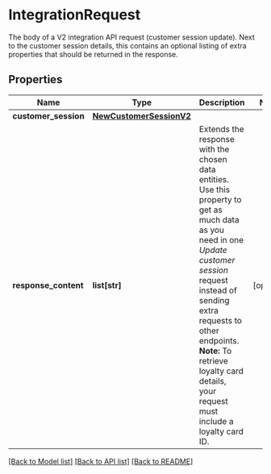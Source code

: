 # IntegrationRequest

The body of a V2 integration API request (customer session update). Next to the customer session details, this contains an optional listing of extra properties that should be returned in the response.
## Properties
Name | Type | Description | Notes
------------ | ------------- | ------------- | -------------
**customer_session** | [**NewCustomerSessionV2**](NewCustomerSessionV2.md) |  | 
**response_content** | **list[str]** | Extends the response with the chosen data entities. Use this property to get as much data as you need in one _Update customer session_ request instead of sending extra requests to other endpoints.  **Note:** To retrieve loyalty card details, your request must include a loyalty card ID.  | [optional] 

[[Back to Model list]](../README.md#documentation-for-models) [[Back to API list]](../README.md#documentation-for-api-endpoints) [[Back to README]](../README.md)



